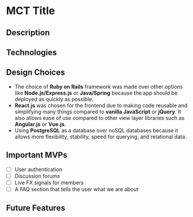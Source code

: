 # MCT Title

## Description

## Technologies

## Design Choices
* The choice of **Ruby on Rails** framework was made over other options like **Node.js/Express.js** or **Java/Spring** because the app should be deployed as quickly as possible.
* **React.js** was chosen for the frontend due to making code reusable and simplifying many things compared to **vanilla JavaScript** or **jQuery**. It also allows ease of use compared to other view layer libraries such as **Angular.js** or **Vue.js**.
* Using **PostgreSQL** as a database over noSQL databases because it allows more flexibility, stability, speed for querying, and relational data.

## Important MVPs
- [ ] User authentication
- [ ] Discussion forums
- [ ] Live FX signals for members
- [ ] A FAQ section that tells the user what we are about

## Future Features